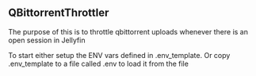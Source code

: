 ## QBittorrentThrottler

The purpose of this is to throttle qbittorrent uploads whenever there is an open session in Jellyfin

To start either setup the ENV vars defined in .env_template. Or copy .env_template to a file called .env to load it from the file